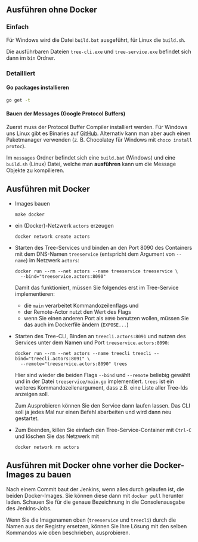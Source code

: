 ## Ausführen ohne Docker

### Einfach

Für Windows wird die Datei `build.bat` ausgeführt, für Linux die `build.sh`.

Die ausführbaren Dateien `tree-cli.exe` und `tree-service.exe` befindet sich dann im `bin` Ordner.

### Detailliert

#### Go packages installieren

```bash
go get -t
```

#### Bauen der Messages (Google Protocol Buffers)

Zuerst muss der Protocol Buffer Compiler installiert werden. 
Für Windows uns Linux gibt es Binaries auf [GitHub](https://github.com/protocolbuffers/protobuf/releases/).
Alternativ kann man aber auch einen Paketmanager verwenden (z. B. Chocolatey für Windows mit `choco install protoc`).

Im `messages` Ordner befindet sich eine `build.bat` (Windows) und eine `build.sh` (Linux) Datei, welche man **ausführen** kann um die Message Objekte zu kompilieren.


## Ausführen mit Docker

-   Images bauen

    ```
    make docker
    ```

-   ein (Docker)-Netzwerk `actors` erzeugen

    ```
    docker network create actors
    ```

-   Starten des Tree-Services und binden an den Port 8090 des Containers mit dem DNS-Namen
    `treeservice` (entspricht dem Argument von `--name`) im Netzwerk `actors`:

    ```
    docker run --rm --net actors --name treeservice treeservice \
      --bind="treeservice.actors:8090"
    ```

    Damit das funktioniert, müssen Sie folgendes erst im Tree-Service implementieren:

    -   die `main` verarbeitet Kommandozeilenflags und
    -   der Remote-Actor nutzt den Wert des Flags
    -   wenn Sie einen anderen Port als `8090` benutzen wollen,
        müssen Sie das auch im Dockerfile ändern (`EXPOSE...`)

-   Starten des Tree-CLI, Binden an `treecli.actors:8091` und nutzen des Services unter
    dem Namen und Port `treeservice.actors:8090`:

    ```
    docker run --rm --net actors --name treecli treecli --bind="treecli.actors:8091" \
      --remote="treeservice.actors:8090" trees
    ```

    Hier sind wieder die beiden Flags `--bind` und `--remote` beliebig gewählt und
    in der Datei `treeservice/main.go` implementiert. `trees` ist ein weiteres
    Kommandozeilenargument, dass z.B. eine Liste aller Tree-Ids anzeigen soll.

    Zum Ausprobieren können Sie den Service dann laufen lassen. Das CLI soll ja jedes
    Mal nur einen Befehl abarbeiten und wird dann neu gestartet.

-   Zum Beenden, killen Sie einfach den Tree-Service-Container mit `Ctrl-C` und löschen
    Sie das Netzwerk mit

    ```
    docker network rm actors
    ```

## Ausführen mit Docker ohne vorher die Docker-Images zu bauen

Nach einem Commit baut der Jenkins, wenn alles durch gelaufen ist, die beiden
Docker-Images. Sie können diese dann mit `docker pull` herunter laden. Schauen Sie für die
genaue Bezeichnung in die Consolenausgabe des Jenkins-Jobs.

Wenn Sie die Imagenamen oben (`treeservice` und `treecli`) durch die Namen aus der
Registry ersetzen, können Sie Ihre Lösung mit den selben Kommandos wie oben beschrieben,
ausprobieren.
